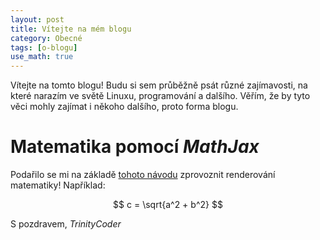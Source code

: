 ```yaml
---
layout: post
title: Vítejte na mém blogu
category: Obecné
tags: [o-blogu]
use_math: true
---
```

Vítejte na tomto blogu! Budu si sem průběžně psát různé zajímavosti,
na které narazím ve světě Linuxu, programování a dalšího. Věřím, že by tyto
věci mohly zajímat i někoho dalšího, proto forma blogu.

# Matematika pomocí _MathJax_

Podařilo se mi na základě [tohoto návodu][1] zprovoznit renderování matematiky! Například:

$$
c = \sqrt{a^2 + b^2}
$$

S pozdravem, _TrinityCoder_

[1]: http://haixing-hu.github.io/programming/2013/09/20/how-to-use-mathjax-in-jekyll-generated-github-pages/
